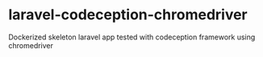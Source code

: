 # laravel-codeception-chromedriver
Dockerized skeleton laravel app tested with codeception framework using chromedriver
